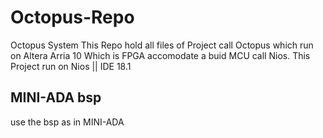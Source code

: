 # Octopus-Repo
Octopus System
This Repo hold all files of Project call Octopus which run on Altera Arria 10 Which is FPGA accomodate a buid MCU call Nios.
This Project run on Nios || IDE 18.1
## MINI-ADA bsp
use the bsp as in MINI-ADA
